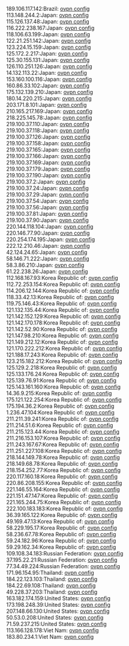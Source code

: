 189.106.117.142:Brazil: [ovpn config](vpn/189_106_117_142.ovpn)  
113.148.244.2:Japan: [ovpn config](vpn/113_148_244_2.ovpn)  
115.126.137.48:Japan: [ovpn config](vpn/115_126_137_48.ovpn)  
116.222.238.167:Japan: [ovpn config](vpn/116_222_238_167.ovpn)  
118.106.63.199:Japan: [ovpn config](vpn/118_106_63_199.ovpn)  
122.21.251.142:Japan: [ovpn config](vpn/122_21_251_142.ovpn)  
123.224.15.159:Japan: [ovpn config](vpn/123_224_15_159.ovpn)  
125.172.2.217:Japan: [ovpn config](vpn/125_172_2_217.ovpn)  
125.30.155.131:Japan: [ovpn config](vpn/125_30_155_131.ovpn)  
126.110.251.126:Japan: [ovpn config](vpn/126_110_251_126.ovpn)  
14.132.113.22:Japan: [ovpn config](vpn/14_132_113_22.ovpn)  
153.160.100.116:Japan: [ovpn config](vpn/153_160_100_116.ovpn)  
160.86.33.102:Japan: [ovpn config](vpn/160_86_33_102.ovpn)  
175.132.139.210:Japan: [ovpn config](vpn/175_132_139_210.ovpn)  
180.14.220.215:Japan: [ovpn config](vpn/180_14_220_215.ovpn)  
203.171.8.101:Japan: [ovpn config](vpn/203_171_8_101.ovpn)  
210.165.217.169:Japan: [ovpn config](vpn/210_165_217_169.ovpn)  
218.225.145.78:Japan: [ovpn config](vpn/218_225_145_78.ovpn)  
219.100.37.110:Japan: [ovpn config](vpn/219_100_37_110.ovpn)  
219.100.37.118:Japan: [ovpn config](vpn/219_100_37_118.ovpn)  
219.100.37.126:Japan: [ovpn config](vpn/219_100_37_126.ovpn)  
219.100.37.158:Japan: [ovpn config](vpn/219_100_37_158.ovpn)  
219.100.37.165:Japan: [ovpn config](vpn/219_100_37_165.ovpn)  
219.100.37.166:Japan: [ovpn config](vpn/219_100_37_166.ovpn)  
219.100.37.169:Japan: [ovpn config](vpn/219_100_37_169.ovpn)  
219.100.37.179:Japan: [ovpn config](vpn/219_100_37_179.ovpn)  
219.100.37.190:Japan: [ovpn config](vpn/219_100_37_190.ovpn)  
219.100.37.2:Japan: [ovpn config](vpn/219_100_37_2.ovpn)  
219.100.37.24:Japan: [ovpn config](vpn/219_100_37_24.ovpn)  
219.100.37.29:Japan: [ovpn config](vpn/219_100_37_29.ovpn)  
219.100.37.54:Japan: [ovpn config](vpn/219_100_37_54.ovpn)  
219.100.37.56:Japan: [ovpn config](vpn/219_100_37_56.ovpn)  
219.100.37.81:Japan: [ovpn config](vpn/219_100_37_81.ovpn)  
219.100.37.90:Japan: [ovpn config](vpn/219_100_37_90.ovpn)  
220.144.118.104:Japan: [ovpn config](vpn/220_144_118_104.ovpn)  
220.146.77.90:Japan: [ovpn config](vpn/220_146_77_90.ovpn)  
220.254.174.195:Japan: [ovpn config](vpn/220_254_174_195.ovpn)  
222.12.210.46:Japan: [ovpn config](vpn/222_12_210_46.ovpn)  
42.124.24.65:Japan: [ovpn config](vpn/42_124_24_65.ovpn)  
58.146.71.222:Japan: [ovpn config](vpn/58_146_71_222.ovpn)  
58.3.86.210:Japan: [ovpn config](vpn/58_3_86_210.ovpn)  
61.22.238.26:Japan: [ovpn config](vpn/61_22_238_26.ovpn)  
112.168.167.93:Korea Republic of: [ovpn config](vpn/112_168_167_93.ovpn)  
112.72.253.154:Korea Republic of: [ovpn config](vpn/112_72_253_154.ovpn)  
114.206.12.144:Korea Republic of: [ovpn config](vpn/114_206_12_144.ovpn)  
118.33.42.13:Korea Republic of: [ovpn config](vpn/118_33_42_13.ovpn)  
119.75.146.43:Korea Republic of: [ovpn config](vpn/119_75_146_43.ovpn)  
121.132.135.44:Korea Republic of: [ovpn config](vpn/121_132_135_44.ovpn)  
121.142.152.129:Korea Republic of: [ovpn config](vpn/121_142_152_129.ovpn)  
121.142.170.178:Korea Republic of: [ovpn config](vpn/121_142_170_178.ovpn)  
121.142.52.90:Korea Republic of: [ovpn config](vpn/121_142_52_90.ovpn)  
121.147.98.210:Korea Republic of: [ovpn config](vpn/121_147_98_210.ovpn)  
121.149.212.12:Korea Republic of: [ovpn config](vpn/121_149_212_12.ovpn)  
121.170.222.212:Korea Republic of: [ovpn config](vpn/121_170_222_212.ovpn)  
121.188.17.243:Korea Republic of: [ovpn config](vpn/121_188_17_243.ovpn)  
123.215.182.212:Korea Republic of: [ovpn config](vpn/123_215_182_212.ovpn)  
125.129.2.218:Korea Republic of: [ovpn config](vpn/125_129_2_218.ovpn)  
125.133.176.24:Korea Republic of: [ovpn config](vpn/125_133_176_24.ovpn)  
125.139.76.91:Korea Republic of: [ovpn config](vpn/125_139_76_91.ovpn)  
125.143.161.160:Korea Republic of: [ovpn config](vpn/125_143_161_160.ovpn)  
14.36.9.215:Korea Republic of: [ovpn config](vpn/14_36_9_215.ovpn)  
175.121.122.254:Korea Republic of: [ovpn config](vpn/175_121_122_254.ovpn)  
175.194.36.2:Korea Republic of: [ovpn config](vpn/175_194_36_2.ovpn)  
1.236.47.104:Korea Republic of: [ovpn config](vpn/1_236_47_104.ovpn)  
211.211.39.241:Korea Republic of: [ovpn config](vpn/211_211_39_241.ovpn)  
211.214.51.6:Korea Republic of: [ovpn config](vpn/211_214_51_6.ovpn)  
211.215.123.44:Korea Republic of: [ovpn config](vpn/211_215_123_44.ovpn)  
211.216.153.107:Korea Republic of: [ovpn config](vpn/211_216_153_107.ovpn)  
211.243.167.67:Korea Republic of: [ovpn config](vpn/211_243_167_67.ovpn)  
211.251.227.108:Korea Republic of: [ovpn config](vpn/211_251_227_108.ovpn)  
218.144.149.78:Korea Republic of: [ovpn config](vpn/218_144_149_78.ovpn)  
218.149.68.78:Korea Republic of: [ovpn config](vpn/218_149_68_78.ovpn)  
218.154.252.77:Korea Republic of: [ovpn config](vpn/218_154_252_77.ovpn)  
220.117.160.18:Korea Republic of: [ovpn config](vpn/220_117_160_18.ovpn)  
220.86.208.155:Korea Republic of: [ovpn config](vpn/220_86_208_155.ovpn)  
221.146.55.164:Korea Republic of: [ovpn config](vpn/221_146_55_164.ovpn)  
221.151.47.147:Korea Republic of: [ovpn config](vpn/221_151_47_147.ovpn)  
221.165.244.75:Korea Republic of: [ovpn config](vpn/221_165_244_75.ovpn)  
222.100.183.183:Korea Republic of: [ovpn config](vpn/222_100_183_183.ovpn)  
36.39.165.122:Korea Republic of: [ovpn config](vpn/36_39_165_122.ovpn)  
49.169.47.13:Korea Republic of: [ovpn config](vpn/49_169_47_13.ovpn)  
58.229.195.17:Korea Republic of: [ovpn config](vpn/58_229_195_17.ovpn)  
58.236.67.78:Korea Republic of: [ovpn config](vpn/58_236_67_78.ovpn)  
59.24.182.96:Korea Republic of: [ovpn config](vpn/59_24_182_96.ovpn)  
59.29.162.34:Korea Republic of: [ovpn config](vpn/59_29_162_34.ovpn)  
109.108.34.183:Russian Federation: [ovpn config](vpn/109_108_34_183.ovpn)  
37.195.22.21:Russian Federation: [ovpn config](vpn/37_195_22_21.ovpn)  
77.34.49.224:Russian Federation: [ovpn config](vpn/77_34_49_224.ovpn)  
171.96.154.95:Thailand: [ovpn config](vpn/171_96_154_95.ovpn)  
184.22.123.103:Thailand: [ovpn config](vpn/184_22_123_103.ovpn)  
184.22.69.108:Thailand: [ovpn config](vpn/184_22_69_108.ovpn)  
49.228.37.203:Thailand: [ovpn config](vpn/49_228_37_203.ovpn)  
163.182.174.159:United States: [ovpn config](vpn/163_182_174_159.ovpn)  
173.198.248.39:United States: [ovpn config](vpn/173_198_248_39.ovpn)  
207.148.66.130:United States: [ovpn config](vpn/207_148_66_130.ovpn)  
50.53.0.208:United States: [ovpn config](vpn/50_53_0_208.ovpn)  
71.59.237.215:United States: [ovpn config](vpn/71_59_237_215.ovpn)  
113.166.128.178:Viet Nam: [ovpn config](vpn/113_166_128_178.ovpn)  
183.80.234.1:Viet Nam: [ovpn config](vpn/183_80_234_1.ovpn)  
